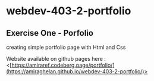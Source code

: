 # webdev-403-2-portfolio
## Exercise One - Porfolio

creating simple portfolio page with Html and Css  

Website available on github pages here : <[https://amiraref.codeberg.page/portfolio/](https://amiraghelan.github.io/webdev-403-2-portfolio/)>
